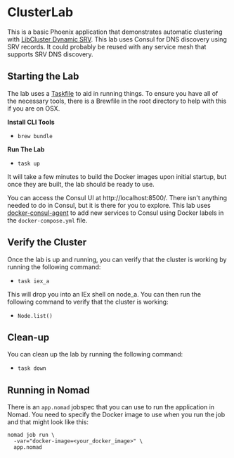 # ClusterLab

This is a basic Phoenix application that demonstrates automatic clustering with
[LibCluster Dynamic SRV](https://github.com/ElixirOSS/libcluster-dynamic-srv).
This lab uses Consul for DNS discovery using SRV records. It could probably be
reused with any service mesh that supports SRV DNS discovery.

## Starting the Lab

The lab uses a [Taskfile](https://taskfile.dev/) to aid in running things. To
ensure you have all of the necessary tools, there is a Brewfile in the root
directory to help with this if you are on OSX.

**Install CLI Tools**

* `brew bundle`

**Run The Lab**

* `task up`

It will take a few minutes to build the Docker images upon initial startup, but
once they are built, the lab should be ready to use.

You can access the Consul UI at http://localhost:8500/. There isn't anything
needed to do in Consul, but it is there for you to explore. This lab uses
[docker-consul-agent](https://github.com/zenchild/docker-consul-agent) to add
new services to Consul using Docker labels in the `docker-compose.yml` file.

## Verify the Cluster

Once the lab is up and running, you can verify that the cluster is working by
running the following command:

* `task iex_a`

This will drop you into an IEx shell on node_a. You can then run the following
command to verify that the cluster is working:

* `Node.list()`

## Clean-up

You can clean up the lab by running the following command:

* `task down`


## Running in Nomad

There is an `app.nomad` jobspec that you can use to run the application in
Nomad. You need to specify the Docker image to use when you run the job and that
might look like this:

```shell
nomad job run \
  -var="docker-image=<your_docker_image>" \
  app.nomad
```
